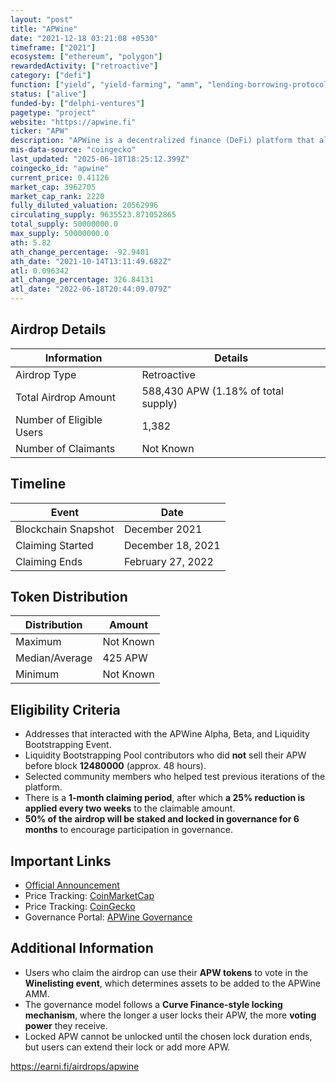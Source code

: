 ```yaml
---
layout: "post"
title: "APWine"
date: "2021-12-18 03:21:08 +0530"
timeframe: ["2021"]
ecosystem: ["ethereum", "polygon"]
rewardedActivity: ["retroactive"]
category: ["defi"]
function: ["yield", "yield-farming", "amm", "lending-borrowing-protocols", "dex", "derivatives", "fixed-interest", "yield-tokenization-protocol", "decentralized-finance", "yield-aggregator"]
status: ["alive"]
funded-by: ["delphi-ventures"]
pagetype: "project"
website: "https://apwine.fi"
ticker: "APW"
description: "APWine is a decentralized finance (DeFi) platform that allows users to tokenize and trade future yield, enabling hedging and yield speculation."
mis-data-source: "coingecko"
last_updated: "2025-06-18T18:25:12.399Z"
coingecko_id: "apwine"
current_price: 0.41126
market_cap: 3962705
market_cap_rank: 2220
fully_diluted_valuation: 20562996
circulating_supply: 9635523.871052865
total_supply: 50000000.0
max_supply: 50000000.0
ath: 5.82
ath_change_percentage: -92.9401
ath_date: "2021-10-14T13:11:49.682Z"
atl: 0.096342
atl_change_percentage: 326.84131
atl_date: "2022-06-18T20:44:09.079Z"
---
```


## Airdrop Details

| Information              | Details                             |
| ------------------------ | ----------------------------------- |
| Airdrop Type             | Retroactive                         |
| Total Airdrop Amount     | 588,430 APW (1.18% of total supply) |
| Number of Eligible Users | 1,382                               |
| Number of Claimants      | Not Known                           |

## Timeline

| Event               | Date              |
| ------------------- | ----------------- |
| Blockchain Snapshot | December 2021     |
| Claiming Started    | December 18, 2021 |
| Claiming Ends       | February 27, 2022 |

## Token Distribution

| Distribution   | Amount    |
| -------------- | --------- |
| Maximum        | Not Known |
| Median/Average | 425 APW   |
| Minimum        | Not Known |

## Eligibility Criteria

- Addresses that interacted with the APWine Alpha, Beta, and Liquidity Bootstrapping Event.
- Liquidity Bootstrapping Pool contributors who did **not** sell their APW before block **12480000** (approx. 48 hours).
- Selected community members who helped test previous iterations of the platform.
- There is a **1-month claiming period**, after which **a 25% reduction is applied every two weeks** to the claimable amount.
- **50% of the airdrop will be staked and locked in governance for 6 months** to encourage participation in governance.

## Important Links

- [Official Announcement](https://medium.com/apwine/apwine-genesis-airdrop-and-apw-locking-749447817687)
- Price Tracking: [CoinMarketCap](https://coinmarketcap.com/currencies/apwine)
- Price Tracking: [CoinGecko](https://www.coingecko.com/en/coins/apwine)
- Governance Portal: [APWine Governance](https://apwine.fi/governance)

## Additional Information

- Users who claim the airdrop can use their **APW tokens** to vote in the **Winelisting event**, which determines assets to be added to the APWine AMM.
- The governance model follows a **Curve Finance-style locking mechanism**, where the longer a user locks their APW, the more **voting power** they receive.
- Locked APW cannot be unlocked until the chosen lock duration ends, but users can extend their lock or add more APW.

<https://earni.fi/airdrops/apwine>